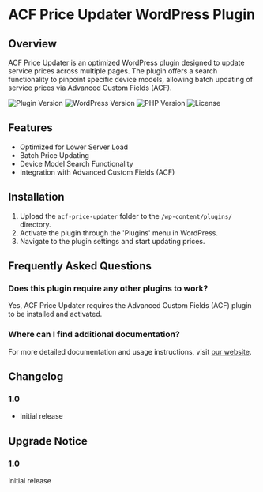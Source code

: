 # ACF Price Updater WordPress Plugin

## Overview

ACF Price Updater is an optimized WordPress plugin designed to update service prices across multiple pages. The plugin offers a search functionality to pinpoint specific device models, allowing batch updating of service prices via Advanced Custom Fields (ACF).

![Plugin Version](https://img.shields.io/badge/version-1.0-blue)
![WordPress Version](https://img.shields.io/badge/WordPress-5.2%2B-green)
![PHP Version](https://img.shields.io/badge/PHP-7.2%2B-yellow)
![License](https://img.shields.io/badge/license-GPL--2.0%2B-orange)

## Features

- Optimized for Lower Server Load
- Batch Price Updating
- Device Model Search Functionality
- Integration with Advanced Custom Fields (ACF)

## Installation

1. Upload the `acf-price-updater` folder to the `/wp-content/plugins/` directory.
2. Activate the plugin through the 'Plugins' menu in WordPress.
3. Navigate to the plugin settings and start updating prices.

## Frequently Asked Questions

### Does this plugin require any other plugins to work?

Yes, ACF Price Updater requires the Advanced Custom Fields (ACF) plugin to be installed and activated.

### Where can I find additional documentation?

For more detailed documentation and usage instructions, visit [our website](https://buyreadysite.com).

## Changelog

### 1.0
- Initial release

## Upgrade Notice

### 1.0
Initial release
